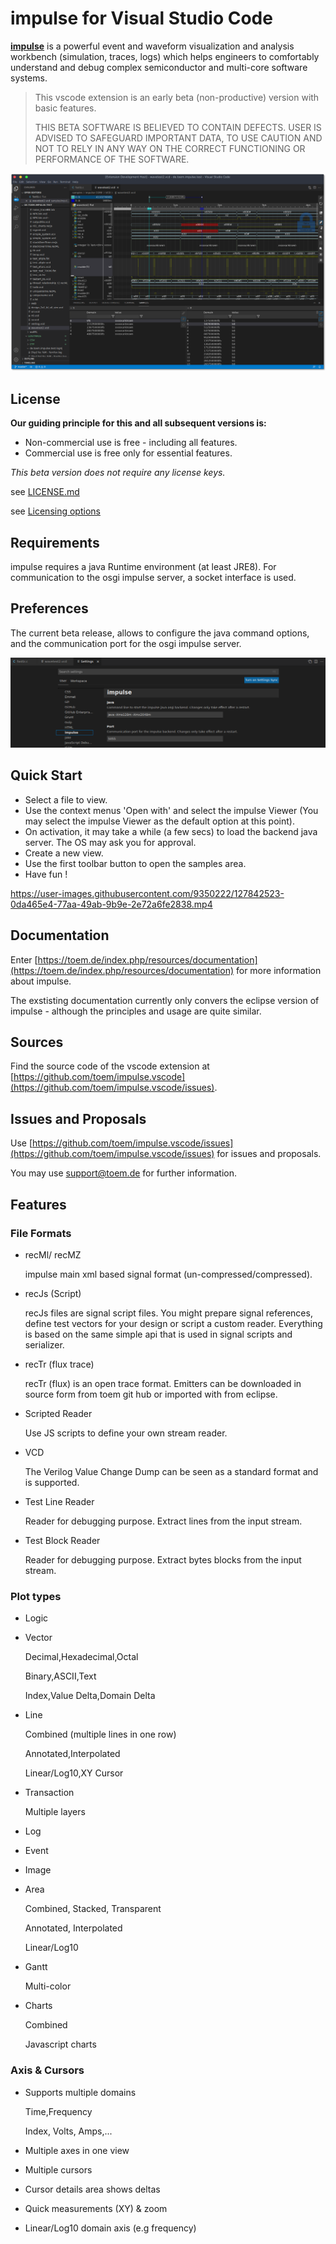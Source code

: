 # impulse for Visual Studio Code

[**impulse**](https://toem.de/index.php/products/impulse) is a powerful event and waveform visualization and analysis workbench (simulation, traces, logs) which helps engineers to comfortably understand and debug complex semiconductor and multi-core software systems.

> This vscode extension is an early beta (non-productive) version with basic features.  
>
> THIS BETA SOFTWARE  IS BELIEVED TO CONTAIN DEFECTS. USER IS ADVISED TO SAFEGUARD IMPORTANT DATA, 
> TO USE CAUTION AND NOT TO RELY IN ANY WAY ON THE CORRECT FUNCTIONING OR PERFORMANCE OF THE SOFTWARE.

![impulse](images/1.png)

## License

**Our guiding principle for this and all subsequent versions is:**

* Non-commercial use is free - including all features.
* Commercial use is free only for essential features.

*This beta version does not require any license keys.*

see [LICENSE.md](LICENSE.md)

see [Licensing options](https://toem.de/index.php/pricing/pricing-options)

## Requirements

impulse requires a java Runtime environment (at least JRE8). For communication to the osgi impulse server, a socket interface is used.

## Preferences

The current beta release, allows to configure the java command options, and the communication port for the osgi impulse server.

![preferences](images/2.png)

## Quick Start

* Select a file to view.
* Use the context menus 'Open with' and select the impulse Viewer (You may select the impulse Viewer as the default option at this point).
* On activation, it may take a while (a few secs) to load the backend java server. The OS may ask you for approval.
* Create a new view.
* Use the first toolbar button to open the samples area. 
* Have fun !

https://user-images.githubusercontent.com/9350222/127842523-0da465e4-77aa-49ab-9b9e-2e72a6fe2838.mp4

## Documentation
 
Enter [https://toem.de/index.php/resources/documentation](https://toem.de/index.php/resources/documentation) for more information about impulse. 
 
The exstisting documentation currently only convers the eclipse version of impulse - although the principles and usage are quite similar.

## Sources

Find the source code of the vscode extension at [https://github.com/toem/impulse.vscode](https://github.com/toem/impulse.vscode/issues). 

## Issues and Proposals

Use [https://github.com/toem/impulse.vscode/issues](https://github.com/toem/impulse.vscode/issues) for issues and proposals.

You may use [support@toem.de](mailto:support@toem.de) for further information.


## Features

### File Formats

* recMl/ recMZ

    impulse main xml based signal format (un-compressed/compressed).

* recJs (Script)

    recJs files are signal script files. You might prepare signal references, define test vectors for your design or script a custom reader. Everything is based on the same simple api that is used in signal scripts and serializer.

* recTr (flux trace)

    recTr (flux) is an open trace format. Emitters can be downloaded in source form from toem git hub or imported with from eclipse.

* Scripted Reader

    Use JS scripts to define your own stream reader.

* VCD

    The Verilog Value Change Dump can be seen as a standard format and is supported.

* Test Line Reader

    Reader for debugging purpose. Extract lines from the input stream.

* Test Block Reader

    Reader for debugging purpose. Extract bytes blocks from the input stream.

### Plot types


* Logic

* Vector

    Decimal,Hexadecimal,Octal

    Binary,ASCII,Text

    Index,Value Delta,Domain Delta

* Line

    Combined (multiple lines in one row)

    Annotated,Interpolated

    Linear/Log10,XY Cursor

* Transaction

    Multiple layers

* Log

* Event

* Image

* Area

    Combined, Stacked, Transparent

    Annotated, Interpolated

    Linear/Log10

* Gantt

    Multi-color

* Charts

    Combined

    Javascript charts


### Axis & Cursors

* Supports multiple domains

    Time,Frequency

    Index, Volts, Amps,...

* Multiple axes in one view

* Multiple cursors

* Cursor details area shows deltas

* Quick measurements (XY) & zoom

* Linear/Log10 domain axis (e.g frequency)

